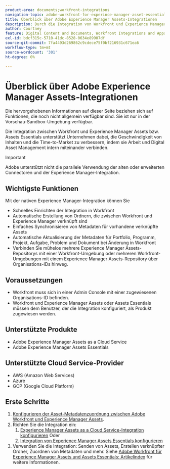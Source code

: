 ```yaml
---
product-area: documents;workfront-integrations
navigation-topic: adobe-workfront-for-experince-manager-asset-essentials
title: Überblick über Adobe Experience Manager Assets-Integrationen
description: Durch die Integration von Workfront und Experience Manager Assets oder Assets Essentials können Unternehmen die Geschwindigkeit und Time-to-Market von Inhalten steigern, indem sie Arbeit und Digital Asset Management miteinander verbinden.
author: Courtney
feature: Digital Content and Documents, Workfront Integrations and Apps
exl-id: bdcf315c-5710-41dc-8528-0634e89907df
source-git-commit: 7fa4493d269862c9cdece75f0bf216931c671ea6
workflow-type: tm+mt
source-wordcount: '301'
ht-degree: 0%

---
```


# Überblick über Adobe Experience Manager Assets-Integrationen

<span class="preview">Die hervorgehobenen Informationen auf dieser Seite beziehen sich auf Funktionen, die noch nicht allgemein verfügbar sind. Sie ist nur in der Vorschau-Sandbox-Umgebung verfügbar.</span>

<!-- Audited: 12/2023 -->

Die Integration zwischen Workfront und Experience Manager Assets bzw. Assets Essentials unterstützt Unternehmen dabei, die Geschwindigkeit von Inhalten und die Time-to-Market zu verbessern, indem sie Arbeit und Digital Asset Management intern miteinander verbinden.

>[!IMPORTANT]
>
>Adobe unterstützt nicht die parallele Verwendung der alten oder erweiterten Connectoren und der Experience Manager-Integration.

## Wichtigste Funktionen

Mit der nativen Experience Manager-Integration können Sie

* Schnelles Einrichten der Integration in Workfront
* Automatische Erstellung von Ordnern, die zwischen Workfront und Experience Manager verknüpft sind
* Einfaches Synchronisieren von Metadaten für vorhandene verknüpfte Assets
* Automatische Aktualisierung der Metadaten für Portfolio, Programm, Projekt, Aufgabe, Problem und Dokument bei Änderung in Workfront
* Verbinden Sie mühelos mehrere Experience Manager Assets-Repositorys mit einer Workfront-Umgebung oder mehreren Workfront-Umgebungen mit einem Experience Manager Assets-Repository über Organisations-IDs hinweg.


## Voraussetzungen

* Workfront muss sich in einer Admin Console mit einer zugewiesenen Organisations-ID befinden.
* Workfront und Experience Manager Assets oder Assets Essentials müssen dem Benutzer, der die Integration konfiguriert, als Produkt zugewiesen werden.


## Unterstützte Produkte

* Adobe Experience Manager Assets as a Cloud Service
* Adobe Experience Manager Assets Essentials

## Unterstützte Cloud Service-Provider

* AWS (Amazon Web Services)
* Azure
* <span class="preview">GCP (Google Cloud Platform)</span>


## Erste Schritte

1. [Konfigurieren der Asset-Metadatenzuordnung zwischen Adobe Workfront und Experience Manager Assets](https://experienceleague.adobe.com/docs/experience-manager-cloud-service/content/assets/integrations/configure-asset-metadata-mapping.html?lang=en).
1. Richten Sie die Integration ein:
   1. [Experience Manager Assets as a Cloud Service-Integration konfigurieren](/help/quicksilver/administration-and-setup/configure-integrations/configure-aacs-integration.md)
Oder
   1. [Integration von Experience Manager Assets Essentials konfigurieren](/help/quicksilver/documents/adobe-workfront-for-experience-manager-assets-essentials/setup-asset-essentials.md)
1. Verwenden Sie die Integration: Senden von Assets, Erstellen verknüpfter Ordner, Zuordnen von Metadaten und mehr. Siehe [Adobe Workfront für Experience Manager Assets und Assets Essentials: Artikelindex](/help/quicksilver/documents/adobe-workfront-for-experience-manager-assets-essentials/workfront-for-aem-asset-essentials.md) für weitere Informationen.
